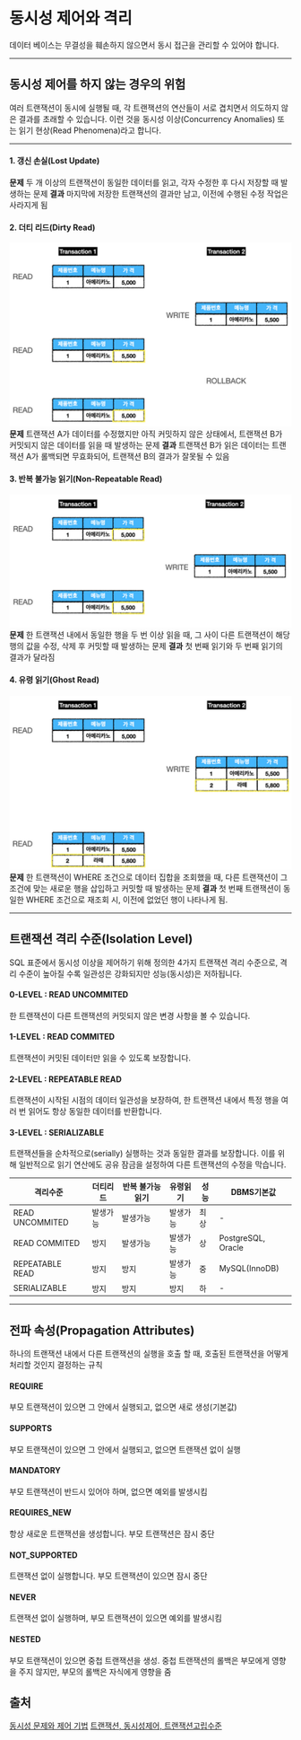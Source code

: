 # 동시성 제어와 격리
데이터 베이스는 무결성을 훼손하지 않으면서 동시 접근을 관리할 수 있어야 합니다.

---

## 동시성 제어를 하지 않는 경우의 위험
여러 트랜잭션이 동시에 실행될 때, 각 트랜잭션의 연산들이 서로 겹치면서 의도하지 않은 결과를 초래할 수 있습니다. 이런 것을 동시성 이상(Concurrency Anomalies) 또는 읽기 현상(Read Phenomena)라고 합니다.
  
---

#### 1. 갱신 손실(Lost Update)
**문제**
 두 개 이상의 트랜잭션이 동일한 데이터를 읽고, 각자 수정한 후 다시 저장할 때 발생하는 문제
**결과**
마지막에 저장한 트랜잭션의 결과만 남고, 이전에 수행된 수정 작업은 사라지게 됨

#### 2. 더티 리드(Dirty Read)
![Dirty Read](src/DirtyRead.png)
**문제**
트랜잭션 A가 데이터를 수정했지만 아직 커밋하지 않은 상태에서, 트랜잭션 B가 커밋되지 않은 데이터를 읽을 때 발생하는 문제
**결과**
트랜잭션 B가 읽은 데이터는 트랜잭션 A가 롤백되면 무효화되어, 트랜잭션 B의 결과가 잘못될 수 있음

#### 3. 반복 불가능 읽기(Non-Repeatable Read)
![Non-Repeatable Read](src/NonRepeatableRead.png)
**문제**
한 트랜잭션 내에서 동일한 행을 두 번 이상 읽을 때, 그 사이 다른 트랜잭션이 해당 행의 값을 수정, 삭제 후 커밋할 때 발생하는 문제
**결과**
첫 번째 읽기와 두 번째 읽기의 결과가 달라짐

#### 4. 유령 읽기(Ghost Read)
![Ghost Read](src/PhantomRead.png)
**문제**
한 트랜잭션이 WHERE 조건으로 데이터 집합을 조회했을 때, 다른 트랜잭션이 그 조건에 맞는 새로운 행을 삽입하고 커밋할 때 발생하는 문제
**결과**
첫 번째 트랜잭션이 동일한 WHERE 조건으로 재조회 시, 이전에 없었던 행이 나타나게 됨.

---

## 트랜잭션 격리 수준(Isolation Level)

SQL 표준에서 동시성 이상을 제어하기 위해 정의한 4가지 트랜잭션 격리 수준으로, 격리 수준이 높아질 수록 일관성은 강화되지만 성능(동시성)은 저하됩니다.

#### 0-LEVEL : READ UNCOMMITED
한 트랜잭션이 다른 트랜잭션의 커밋되지 않은 변경 사항을 볼 수 있습니다.
#### 1-LEVEL : READ COMMITED
트랜잭션이 커밋된 데이터만 읽을 수 있도록 보장합니다.
#### 2-LEVEL : REPEATABLE READ
트랜잭션이 시작된 시점의 데이터 일관성을 보장하여, 한 트랜잭션 내에서 특정 행을 여러 번 읽어도 항상 동일한 데이터를 반환합니다.
#### 3-LEVEL : SERIALIZABLE
트랜잭션들을 순차적으로(serially) 실행하는 것과 동일한 결과를 보장합니다. 이를 위해 일반적으로 읽기 연산에도 공유 잠금을 설정하여 다른 트랜잭션의 수정을 막습니다.

격리수준 | 더티리드 | 반복 불가능 읽기 | 유령읽기 | 성능 | DBMS기본값
--- | --- | --- | --- | --- | ---
READ UNCOMMITED | 발생가능 | 발생가능 | 발생가능 | 최상 | -
READ COMMITED | 방지 | 발생가능 | 발생가능 | 상 | PostgreSQL, Oracle
REPEATABLE READ | 방지 | 방지 | 발생가능 | 중 | MySQL(InnoDB)
SERIALIZABLE | 방지 | 방지 | 방지 | 하 | -

---

## 전파 속성(Propagation Attributes)
하나의 트랜잭션 내에서 다른 트랜잭션의 실행을 호출 할 때, 호출된 트랜잭션을 어떻게 처리할 것인지 결정하는 규칙

#### REQUIRE
부모 트랜잭션이 있으면 그 안에서 실행되고, 없으면 새로 생성(기본값)

#### SUPPORTS
부모 트랜잭션이 있으면 그 안에서 실행되고, 없으면 트랜잭션 없이 실행
#### MANDATORY
부모 트랜잭션이 반드시 있어야 하며, 없으면 예외를 발생시킴
#### REQUIRES_NEW
항상 새로운 트랜잭션을 생성합니다. 부모 트랜잭션은 잠시 중단
#### NOT_SUPPORTED
트랜잭션 없이 실행합니다. 부모 트랜잭션이 있으면 잠시 중단
#### NEVER
트랜잭션 없이 실행하며, 부모 트랜잭션이 있으면 예외를 발생시킴
#### NESTED
부모 트랜잭션이 있으면 중첩 트랜잭션을 생성.
중첩 트랜잭션의 롤백은 부모에게 영향을 주지 않지만, 부모의 롤백은 자식에게 영향을 줌


## 출처
[동시성 문제와 제어 기법](https://s-y-130.tistory.com/232)
[트랜잭션, 동시성제어, 트랜잭션고립수준](https://jamiehun.tistory.com/164)